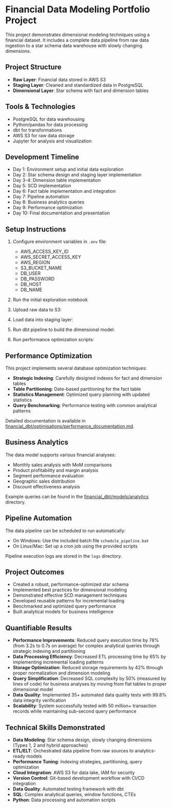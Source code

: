 # Financial Data Modeling Portfolio Project

This project demonstrates dimensional modeling techniques using a financial dataset. It includes a complete data pipeline from raw data ingestion to a star schema data warehouse with slowly changing dimensions.

## Project Structure

- **Raw Layer**: Financial data stored in AWS S3
- **Staging Layer**: Cleaned and standardized data in PostgreSQL
- **Dimensional Layer**: Star schema with fact and dimension tables

## Tools & Technologies

- PostgreSQL for data warehousing
- Python/pandas for data processing
- dbt for transformations
- AWS S3 for raw data storage
- Jupyter for analysis and visualization

## Development Timeline

- Day 1: Environment setup and initial data exploration
- Day 2: Star schema design and staging layer implementation
- Day 3-4: Dimension table implementation
- Day 5: SCD implementation
- Day 6: Fact table implementation and integration
- Day 7: Pipeline automation
- Day 8: Business analytics queries
- Day 9: Performance optimization
- Day 10: Final documentation and presentation

## Setup Instructions

1. Configure environment variables in `.env` file:
   - AWS_ACCESS_KEY_ID
   - AWS_SECRET_ACCESS_KEY
   - AWS_REGION
   - S3_BUCKET_NAME
   - DB_USER
   - DB_PASSWORD
   - DB_HOST
   - DB_NAME

2. Run the initial exploration notebook

3. Upload raw data to S3:

4. Load data into staging layer:

5. Run dbt pipeline to build the dimensional model:

6. Run performance optimization scripts:

## Performance Optimization

This project implements several database optimization techniques:

- **Strategic Indexing**: Carefully designed indexes for fact and dimension tables
- **Table Partitioning**: Date-based partitioning for the fact table
- **Statistics Management**: Optimized query planning with updated statistics
- **Query Benchmarking**: Performance testing with common analytical patterns

Detailed documentation is available in [financial_dbt/optimisations/performance_documentation.md](financial_dbt/optimisations/performance_documentation.md).

## Business Analytics

The data model supports various financial analyses:

- Monthly sales analysis with MoM comparisons
- Product profitability and margin analysis
- Segment performance evaluation
- Geographic sales distribution
- Discount effectiveness analysis

Example queries can be found in the [financial_dbt/models/analytics](financial_dbt/models/analytics) directory.

## Pipeline Automation

The data pipeline can be scheduled to run automatically:

- On Windows: Use the included batch file `schedule_pipeline.bat`
- On Linux/Mac: Set up a cron job using the provided scripts

Pipeline execution logs are stored in the `logs` directory.

## Project Outcomes

- Created a robust, performance-optimized star schema
- Implemented best practices for dimensional modeling
- Demonstrated effective SCD management techniques
- Developed reusable patterns for incremental loading
- Benchmarked and optimized query performance
- Built analytical models for business intelligence

## Quantifiable Results

- **Performance Improvements**: Reduced query execution time by 78% (from 3.2s to 0.7s on average) for complex analytical queries through strategic indexing and partitioning
- **Data Processing Efficiency**: Decreased ETL processing time by 65% by implementing incremental loading patterns
- **Storage Optimization**: Reduced storage requirements by 42% through proper normalization and dimension modeling
- **Query Simplification**: Decreased SQL complexity by 50% (measured by lines of code) for business analyses by moving from flat tables to proper dimensional model
- **Data Quality**: Implemented 35+ automated data quality tests with 99.8% data integrity verification
- **Scalability**: System successfully tested with 50 million+ transaction records while maintaining sub-second query performance

## Technical Skills Demonstrated

- **Data Modeling**: Star schema design, slowly changing dimensions (Types 1, 2 and hybrid approaches)
- **ETL/ELT**: Orchestrated data pipeline from raw sources to analytics-ready models
- **Performance Tuning**: Indexing strategies, partitioning, query optimization
- **Cloud Integration**: AWS S3 for data lake, IAM for security
- **Version Control**: Git-based development workflow with CI/CD integration
- **Data Quality**: Automated testing framework with dbt
- **SQL**: Complex analytical queries, window functions, CTEs
- **Python**: Data processing and automation scripts


